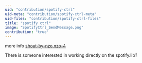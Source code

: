 ```yaml
---
uid: "contribution/spotify-ctrl"
uid-meta: "contribution/spotify-ctrl-meta"
uid-files: "contribution/spotify-ctrl-files"
title: "spotify ctrl"
image: "SpotifyCtrl_SendMessage.png"
contribution: "true"
---
```


more info
[shout-by-nzo.nzo-4](/blog/shout-by-nzo.nzo-4)

There is someone interested in working directly on the spotify.lib?
